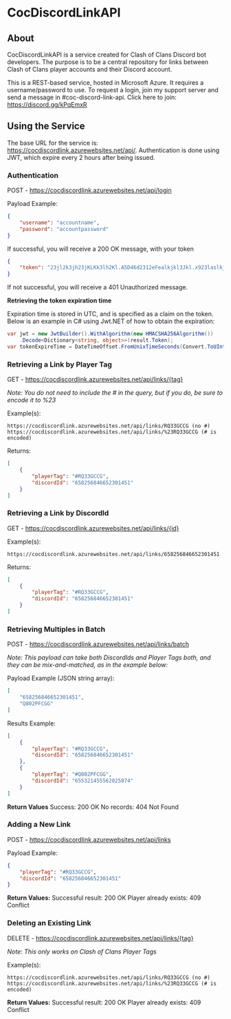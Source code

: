 # CocDiscordLinkAPI

## About
CocDiscordLinkAPI is a service created for Clash of Clans Discord bot developers. The purpose is to be a central repository for links between Clash of Clans player accounts and their Discord account. 

This is a REST-based service, hosted in Microsoft Azure. It requires a username/password to use. To request a login, join my support server and send a message in #coc-discord-link-api. Click here to join: https://discord.gg/kPqEmxR

## Using the Service
The base URL for the service is: https://cocdiscordlink.azurewebsites.net/api/. Authentication is done using JWT, which expire every 2 hours after being issued.

### Authentication
POST - https://cocdiscordlink.azurewebsites.net/api/login

Payload Example:
```json
{
    "username": "accountname", 
    "password": "accountpassword"
}
```

If successful, you will receive a 200 OK message, with your token
```json
{
    "token": "23jl2k3jh23jKLKk3lh2Kl.A5D46d2312eFealkjkl3Jkl.x923laslkjlKLJlk32lkJlk12jKl3lkjKLJKl1355a"
}
```
If not successful, you will receive a 401 Unauthorized message.

**Retrieving the token expiration time**

Expiration time is stored in UTC, and is specified as a claim on the token. Below is an example in C# using Jwt.NET of how to obtain the expiration:

```csharp
var jwt = new JwtBuilder().WithAlgorithm(new HMACSHA256Algorithm())
    .Decode<Dictionary<string, object>>(result.Token);
var tokenExpireTime = DateTimeOffset.FromUnixTimeSeconds(Convert.ToUInt32(jwt["exp"]));
```

### Retrieving a Link by Player Tag
GET - https://cocdiscordlink.azurewebsites.net/api/links/{tag}

*Note: You do not need to include the # in the query, but if you do, be sure to encode it to %23*

Example(s):
```
https://cocdiscordlink.azurewebsites.net/api/links/RQ33GCCG (no #)
https://cocdiscordlink.azurewebsites.net/api/links/%23RQ33GCCG (# is encoded)
```
Returns:
```json
[
    {
        "playerTag": "#RQ33GCCG",
        "discordId": "658256846652301451"
    }
]
```

### Retrieving a Link by DiscordId
GET - https://cocdiscordlink.azurewebsites.net/api/links/{id}

Example(s):
```
https://cocdiscordlink.azurewebsites.net/api/links/658256846652301451
```
Returns:
```json
[
    {
        "playerTag": "#RQ33GCCG",
        "discordId": "658256846652301451"
    }
]
```

### Retrieving Multiples in Batch
POST - https://cocdiscordlink.azurewebsites.net/api/links/batch

*Note: This payload can take both DiscordIds and Player Tags both, and they can be mix-and-matched, as in the example below:*

Payload Example (JSON string array):

```json
[
    "658256846652301451",
    "Q802PFCGG"
]
```

Results Example:
```json
[
    {
        "playerTag": "#RQ33GCCG",
        "discordId": "658256846652301451"
    },
    {
        "playerTag": "#Q802PFCGG",
        "discordId": "655321455562025874"
    }    
]
```
**Return Values**
Success: 200 OK 
No records: 404 Not Found

### Adding a New Link
POST - https://cocdiscordlink.azurewebsites.net/api/links

Payload Example: 
```json
{
    "playerTag": "#RQ33GCCG",
    "discordId": "658256846652301451"
}
```

**Return Values:**
Successful result: 200 OK
Player already exists: 409 Conflict

### Deleting an Existing Link
DELETE - https://cocdiscordlink.azurewebsites.net/api/links/{tag}

*Note: This only works on Clash of Clans Player Tags*

Example(s):
```
https://cocdiscordlink.azurewebsites.net/api/links/RQ33GCCG (no #)
https://cocdiscordlink.azurewebsites.net/api/links/%23RQ33GCCG (# is encoded)
```

**Return Values:**
Successful result: 200 OK
Player already exists: 409 Conflict

